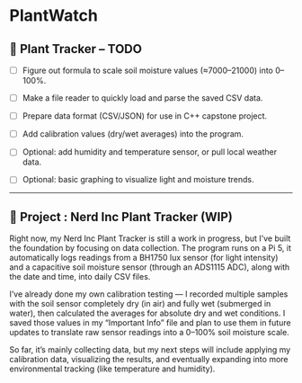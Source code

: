 # PlantWatch

## 🌱 Plant Tracker – TODO

- [ ] Figure out formula to scale soil moisture values (≈7000–21000) into 0–100%.

 - [ ] Make a file reader to quickly load and parse the saved CSV data.

 - [ ] Prepare data format (CSV/JSON) for use in C++ capstone project.

 - [ ] Add calibration values (dry/wet averages) into the program.

 - [ ] Optional: add humidity and temperature sensor, or pull local weather data.

 - [ ] Optional: basic graphing to visualize light and moisture trends.

---

## 🌱 Project : Nerd Inc Plant Tracker (WIP)

Right now, my Nerd Inc Plant Tracker is still a work in progress, but I’ve built the foundation by focusing on data collection. The program runs on a Pi 5, it automatically logs readings from a BH1750 lux sensor (for light intensity) and a capacitive soil moisture sensor (through an ADS1115 ADC), along with the date and time, into daily CSV files.

I’ve already done my own calibration testing — I recorded multiple samples with the soil sensor completely dry (in air) and fully wet (submerged in water), then calculated the averages for absolute dry and wet conditions. I saved those values in my “Important Info” file and plan to use them in future updates to translate raw sensor readings into a 0–100% soil moisture scale.

So far, it’s mainly collecting data, but my next steps will include applying my calibration data, visualizing the results, and eventually expanding into more environmental tracking (like temperature and humidity).

